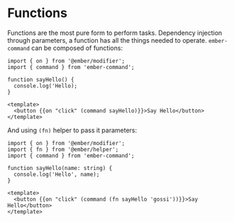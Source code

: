 # Functions

Functions are the most pure form to perform tasks. Dependency injection through
parameters, a function has all the things needed to operate. `ember-command` can
be composed of functions:

```gts
import { on } from '@ember/modifier';
import { command } from 'ember-command';

function sayHello() {
  console.log('Hello);
}

<template>
  <button {{on "click" (command sayHello)}}>Say Hello</button>
</template>
```

And using `(fn)` helper to pass it parameters:

```gts
import { on } from '@ember/modifier';
import { fn } from '@ember/helper';
import { command } from 'ember-command';

function sayHello(name: string) {
  console.log('Hello', name);
}

<template>
  <button {{on "click" (command (fn sayHello 'gossi'))}}>Say Hello</button>
</template>
```
